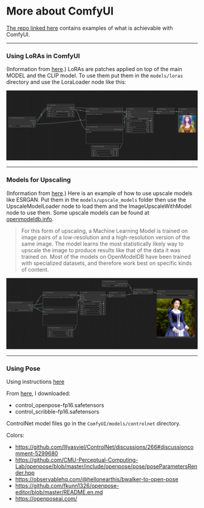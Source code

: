# More about ComfyUI

[The repo linked here](https://github.com/comfyanonymous/ComfyUI_examples) contains examples of what is achievable with ComfyUI.

---

### Using LoRAs in ComfyUI

(Information from [here](https://comfyanonymous.github.io/ComfyUI_examples/lora/).) LoRAs are patches applied on top of the main MODEL and the CLIP model. To use them put them in the `models/loras` directory and use the LoraLoader node like this:

![lora](img/lora.png)

---

### Models for Upscaling

(Information from [here](https://comfyanonymous.github.io/ComfyUI_examples/upscale_models/).)
Here is an example of how to use upscale models like ESRGAN. Put them in the `models/upscale_models` folder then use the UpscaleModelLoader node to load them and the ImageUpscaleWithModel node to use them. Some upscale models can be found at [openmodeldb.info](https://openmodeldb.info/).

> For this form of upscaling, a Machine Learning Model is trained on image pairs of a low-resolution and a high-resolution version of the same image. The model learns the most statistically likely way to upscale the image to produce results like that of the data it was trained on. Most of the models on OpenModelDB have been trained with specialized datasets, and therefore work best on specific kinds of content.

![esrgan_example.png](img/esrgan_example.png)

---

### Using Pose

Using instructions [here](https://comfyanonymous.github.io/ComfyUI_examples/controlnet/)

From [here](https://huggingface.co/webui/ControlNet-modules-safetensors/tree/main), I downloaded:

* control_openpose-fp16.safetensors
* control_scribble-fp16.safetensors

ControlNet model files go in the `ComfyUI/models/controlnet` directory.

Colors: 

* https://github.com/lllyasviel/ControlNet/discussions/266#discussioncomment-5299680
* https://github.com/CMU-Perceptual-Computing-Lab/openpose/blob/master/include/openpose/pose/poseParametersRender.hpp
* https://observablehq.com/@hellonearthis/bwalker-to-open-pose
* https://github.com/fkunn1326/openpose-editor/blob/master/README.en.md
* https://openposeai.com/
